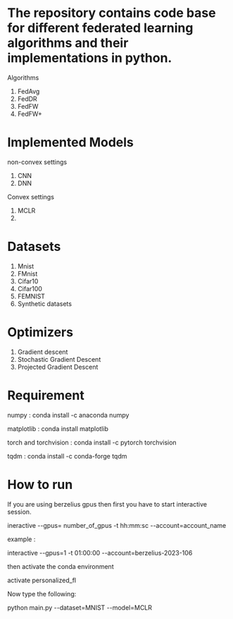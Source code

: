 # The repository contains code base for different federated learning algorithms and their implementations in python. 

Algorithms
1) FedAvg 
2) FedDR
3) FedFW
4) FedFW+

# Implemented Models
non-convex settings
1) CNN
2) DNN


Convex settings
1) MCLR
2) 
# Datasets
1) Mnist
2) FMnist
3) Cifar10
4) Cifar100 
5) FEMNIST 
4) Synthetic datasets 


# Optimizers

1) Gradient descent
2) Stochastic Gradient Descent
3) Projected Gradient Descent

# Requirement

numpy : conda install -c anaconda numpy

matplotlib : conda install matplotlib

torch and torchvision : conda install -c pytorch torchvision

tqdm : conda install -c conda-forge tqdm




# How to run

If you are using berzelius gpus then first you have to start interactive session.

ineractive --gpus= number_of_gpus -t hh:mm:sc --account=account_name

example :

interactive --gpus=1 -t 01:00:00 --account=berzelius-2023-106

then activate the conda environment

activate personalized_fl

Now type the following:

python main.py --dataset=MNIST --model=MCLR  
